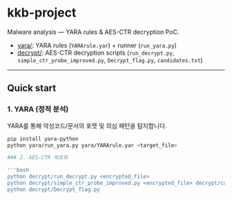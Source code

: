 # kkb-project

Malware analysis — YARA rules & AES-CTR decryption PoC.

- [yara/](yara/): YARA rules (`YARArule.yar`) + runner (`run_yara.py`)
- [decrypt/](decrypt/): AES-CTR decryption scripts (`run_decrypt.py`, `simple_ctr_probe_improved.py`, `Decrypt_flag.py`, `candidates.txt`)

---

## Quick start

### 1. YARA (정적 분석)

YARA를 통해 악성코드/문서의 포맷 및 의심 패턴을 탐지합니다.

```bash
pip install yara-python
python yara/run_yara.py yara/YARArule.yar <target_file>

### 2. AES-CTR 복호화

'''bash
python decrypt/run_decrypt.py <encrypted_file>
python decrypt/simple_ctr_probe_improved.py <encrypted_file> decrypt/candidates.txt -o out
python decrypt/Decrypt_flag.py
